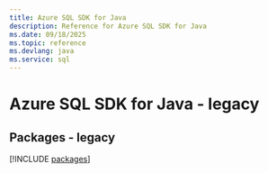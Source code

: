 ```yaml
---
title: Azure SQL SDK for Java
description: Reference for Azure SQL SDK for Java
ms.date: 09/18/2025
ms.topic: reference
ms.devlang: java
ms.service: sql
---
```

# Azure SQL SDK for Java - legacy
## Packages - legacy
[!INCLUDE [packages](sql-index.md)]